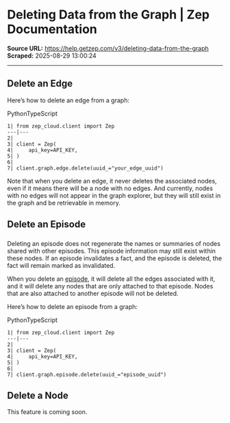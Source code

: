 # Deleting Data from the Graph | Zep Documentation

**Source URL:** https://help.getzep.com/v3/deleting-data-from-the-graph  
**Scraped:** 2025-08-29 13:00:24

---

## Delete an Edge

Here’s how to delete an edge from a graph:

PythonTypeScript
    
    
    1| from zep_cloud.client import Zep  
    ---|---  
    2|   
    3| client = Zep(  
    4|     api_key=API_KEY,  
    5| )  
    6|   
    7| client.graph.edge.delete(uuid_="your_edge_uuid")  
  
Note that when you delete an edge, it never deletes the associated nodes, even if it means there will be a node with no edges. And currently, nodes with no edges will not appear in the graph explorer, but they will still exist in the graph and be retrievable in memory.

## Delete an Episode

##### 

Deleting an episode does not regenerate the names or summaries of nodes shared with other episodes. This episode information may still exist within these nodes. If an episode invalidates a fact, and the episode is deleted, the fact will remain marked as invalidated.

When you delete an [episode](/graphiti/graphiti/adding-episodes), it will delete all the edges associated with it, and it will delete any nodes that are only attached to that episode. Nodes that are also attached to another episode will not be deleted.

Here’s how to delete an episode from a graph:

PythonTypeScript
    
    
    1| from zep_cloud.client import Zep  
    ---|---  
    2|   
    3| client = Zep(  
    4|     api_key=API_KEY,  
    5| )  
    6|   
    7| client.graph.episode.delete(uuid_="episode_uuid")  
  
## Delete a Node

This feature is coming soon.
